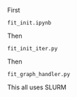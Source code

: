 First
```
fit_init.ipynb
```
Then
```
fit_init_iter.py
```
Then
```
fit_graph_handler.py
```
This all uses SLURM
